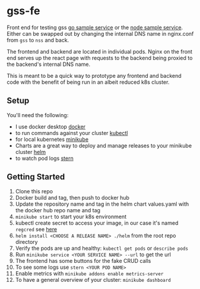 # gss-fe
Front end for testing gss [go sample service](https://github.com/eugenekatsov/gss) or the [node sample service](https://github.com/eugenekatsov/nss). Either can be swapped out by changing the internal DNS name in nginx.conf from `gss` to `nss` and back.

The frontend and backend are located in individual pods. Nginx on the front end serves up the react page with requests to the backend being proxied to the backend's internal DNS name.

This is meant to be a quick way to prototype any frontend and backend code with the benefit of being run in an albeit reduced k8s cluster.

## Setup

You'll need the following:
* I use docker desktop [docker](https://www.docker.com/products/docker-desktop/)
* to run commands against your cluster [kubectl](https://kubernetes.io/docs/tasks/tools/)
* for local kubernetes [minikube](https://minikube.sigs.k8s.io/docs/)
* Charts are a great way to deploy and manage releases to your minikube cluster [helm](https://helm.sh)
* to watch pod logs [stern](https://github.com/stern/stern)


## Getting Started

1. Clone this repo
2. Docker build and tag, then push to docker hub
4. Update the repository name and tag in the helm chart values.yaml with the docker hub repo name and tag
5. `minikube start` to start your k8s environment
6. kubectl create secret to access your image, in our case it's named `regcred` see [here](https://kubernetes.io/docs/tasks/configure-pod-container/pull-image-private-registry/#create-a-secret-by-providing-credentials-on-the-command-line)
7. `helm install <CHOOSE A RELEASE NAME> ./helm` from the root repo directory
8. Verify the pods are up and healthy: `kubectl get pods` or `describe pods`
9. Run `minikube service <YOUR SERVICE NAME> --url` to get the url
10. The frontend has some buttons for the fake CRUD calls
11. To see some logs use `stern <YOUR POD NAME>`
12. Enable metrics with `minikube addons enable metrics-server`
13. To have a general overview of your cluster: `minikube dashboard`




